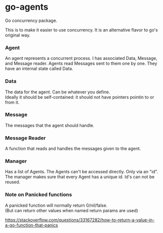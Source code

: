 # go-agents
Go concurrency package.
  
This is to make it easier to use concurrency.
It is an alternative flavor to go's original way.

### Agent
An agent represents a concurrent process. I has associated Data, Message, and Message reader.
Agents read Messages sent to them one by one. They have an internal state called Data.

### Data
The data for the agent. Can be whatever you define.   
Ideally it should be self-contained: it should not have pointers pointin to or from it.

### Message
The messages that the agent should handle.

### Message Reader
A function that reads and handles the messages given to the agent.

### Manager
Has a list of Agents.
The Agents can't be accessed directly. Only via an "id".
The manager makes sure that every Agent has a unique id.
Id's can not be reused.



### Note on Panicked functions
A panicked function will normally return 0/nil/false.  
(But can return other values when named return params are used)

https://stackoverflow.com/questions/33167282/how-to-return-a-value-in-a-go-function-that-panics